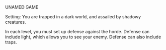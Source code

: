 UNAMED GAME

Setting:  You are trapped in a dark world, and assailed by shadowy creatures.

In each level, you must set up defense against the horde.
	Defense can include light, which allows you to see your enemy.
	Defense can also include traps.
